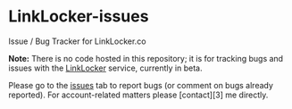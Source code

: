 # LinkLocker-issues
Issue / Bug Tracker for LinkLocker.co
 
**Note:** There is no code hosted in this repository; it is for tracking bugs and issues with the [LinkLocker][1] service, currently in beta. 

Please go to the [issues][2] tab to report bugs (or comment on bugs already reported). For account-related matters please [contact][3] me directly. 

<!-- Ref. Links: -->

[1]: https://linklocker.co
[2]: https://github.com/jbwhaley/LinkLocker-issues/issues